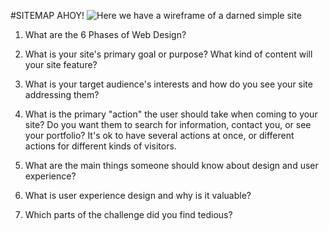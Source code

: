 #SITEMAP AHOY! ![Here we have a wireframe of a darned simple site](/Users/masopie/phase-0-curriculum/phase-0/week-2/imgs/site-map.jpg "Wireframe!")


1. What are the 6 Phases of Web Design?

2. What is your site's primary goal or purpose? What kind of content will your site feature?

3. What is your target audience's interests and how do you see your site addressing them?

4. What is the primary "action" the user should take when coming to your site? Do you want them to search for information, contact you, or see your portfolio? It's ok to have several actions at once, or different actions for different kinds of visitors.

5. What are the main things someone should know about design and user experience?

6. What is user experience design and why is it valuable? 

7. Which parts of the challenge did you find tedious?